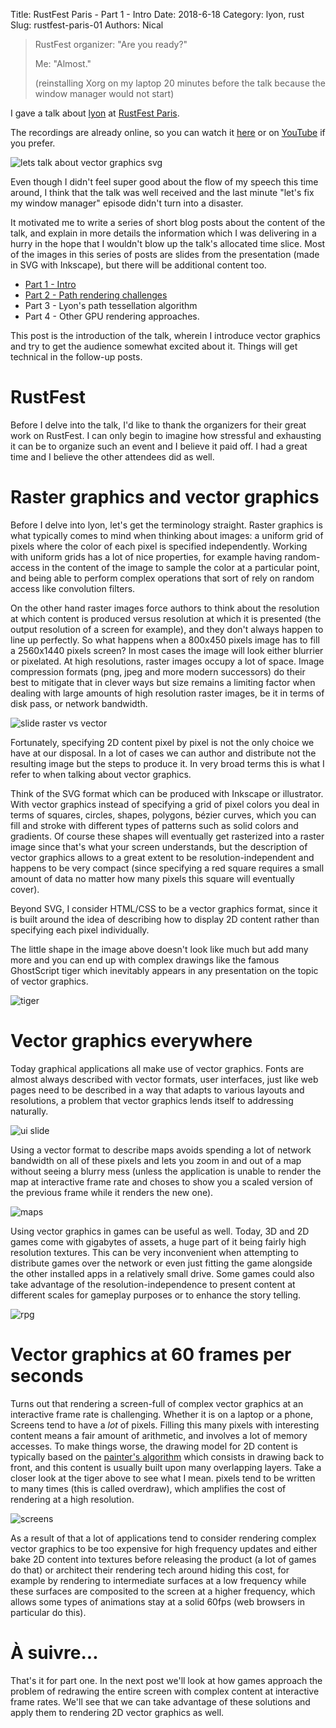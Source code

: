 Title: RustFest Paris - Part 1 - Intro
Date: 2018-6-18
Category: lyon, rust
Slug: rustfest-paris-01
Authors: Nical

> RustFest organizer: "Are you ready?"
>
> Me: "Almost."
>
> (reinstalling Xorg on my laptop 20 minutes before the talk because the window manager would not start)

I gave a talk about [lyon](https://github.com/nical/lyon) at [RustFest Paris](https://paris.rustfest.eu/).

The recordings are already online, so you can watch it [here](https://app.media.ccc.de/v/rustfest18-7-vector_graphics_rendering_on_the_gpu_in_rust_with_lyon) or on [YouTube](https://www.youtube.com/watch?v=2Ng5kpDirDI&list=PL85XCvVPmGQgdqz9kz6qH3SI_hp7Zb4s1&index=7) if you prefer.

![lets talk about vector graphics svg]({filename}/images/rustfest/intro.svg)

Even though I didn't feel super good about the flow of my speech this time around, I think that the talk was well received and the last minute "let's fix my window manager" episode didn't turn into a disaster.

It motivated me to write a series of short blog posts about the content of the talk, and explain in more details the information which I was delivering in a hurry in the hope that I wouldn't blow up the talk's allocated time slice. Most of the images in this series of posts are slides from the presentation (made in SVG with Inkscape), but there will be additional content too.

 - [Part 1 - Intro](rustfest-paris-01.html)
 - [Part 2 - Path rendering challenges](rustfest-paris-02.html)
 - Part 3 - Lyon's path tessellation algorithm
 - Part 4 - Other GPU rendering approaches.

This post is the introduction of the talk, wherein I introduce vector graphics and try to get the audience somewhat excited about it. Things will get technical in the follow-up posts.

# RustFest

Before I delve into the talk, I'd like to thank the organizers for their great work on RustFest. I can only begin to imagine how stressful and exhausting it can be to organize such an event and I believe it paid off. I had a great time and I believe the other attendees did as well.


# Raster graphics and vector graphics


Before I delve into lyon, let's get the terminology straight. Raster graphics is what typically comes to mind when thinking about images: a uniform grid of pixels where the color of each pixel is specified independently. Working with uniform grids has a lot of nice properties, for example having random-access in the content of the image to sample the color at a particular point, and being able to perform complex operations that sort of rely on random access like convolution filters.


On the other hand raster images force authors to think about the resolution at which content is produced versus resolution at which it is presented (the output resolution of a screen for example), and they don't always happen to line up perfectly. So what happens when a 800x450 pixels image has to fill a 2560x1440 pixels screen? In most cases the image will look either blurrier or pixelated. At high resolutions, raster images occupy a lot of space. Image compression formats (png, jpeg and more modern successors) do their best to mitigate that in clever ways but size remains a limiting factor when dealing with large amounts of high resolution raster images, be it in terms of disk pass, or network bandwidth.

![slide raster vs vector]({filename}/images/rustfest/rstr-vctr.svg)

Fortunately, specifying 2D content pixel by pixel is not the only choice we have at our disposal. In a lot of cases we can author and distribute not the resulting image but the steps to produce it. In very broad terms this is what I refer to when talking about vector graphics.

Think of the SVG format which can be produced with Inkscape or illustrator. With vector graphics instead of specifying a grid of pixel colors you deal in terms of squares, circles, shapes, polygons, bézier curves, which you can fill and stroke with different types of patterns such as solid colors and gradients. Of course these shapes will eventually get rasterized into a raster image since that's what your screen understands, but the description of vector graphics allows to a great extent to be resolution-independent and happens to be very compact (since specifying a red square requires a small amount of data no matter how many pixels this square will eventually cover).

Beyond SVG, I consider HTML/CSS to be a vector graphics format, since it is built around the idea of describing how to display 2D content rather than specifying each pixel individually.

The little shape in the image above doesn't look like much but add many more and you can end up with complex drawings like the famous GhostScript tiger which inevitably appears in any presentation on the topic of vector graphics.

![tiger]({filename}/images/rustfest/tiger.svg)

# Vector graphics everywhere

Today graphical applications all make use of vector graphics. Fonts are almost always described with vector formats, user interfaces, just like web pages need to be described in a way that adapts to various layouts and resolutions, a problem that vector graphics lends itself to addressing naturally.

![ui slide]({filename}/images/rustfest/ui.svg)

Using a vector format to describe maps avoids spending a lot of network bandwidth on all of these pixels and lets you zoom in and out of a map without seeing a blurry mess (unless the application is unable to render the map at interactive frame rate and choses to show you a scaled version of the previous frame while it renders the new one).

![maps]({filename}/images/rustfest/map.svg)

Using vector graphics in games can be useful as well. Today, 3D and 2D games come with gigabytes of assets, a huge part of it being fairly high resolution textures. This can be very inconvenient when attempting to distribute games over the network or even just fitting the game alongside the other installed apps in a relatively small drive.
Some games could also take advantage of the resolution-independence to present content at different scales for gameplay purposes or to enhance the story telling.

![rpg]({filename}/images/rustfest/rpg.svg)

# Vector graphics at 60 frames per seconds

Turns out that rendering a screen-full of complex vector graphics at an interactive frame rate is challenging. Whether it is on a laptop or a phone, Screens tend to have a *lot* of pixels. Filling this many pixels with interesting content means a fair amount of arithmetic, and involves a lot of memory accesses. To make things worse, the drawing model for 2D content is typically based on the [painter's algorithm](https://en.wikipedia.org/wiki/Painter%27s_algorithm) which consists in drawing back to front, and this content is usually built upon many overlapping layers. Take a closer look at the tiger above to see what I mean. pixels tend to be written to many times (this is called overdraw), which amplifies the cost of rendering at a high resolution.

![screens]({filename}/images/rustfest/screen.svg)

As a result of that a lot of applications tend to consider rendering complex vector graphics to be too expensive for high frequency updates and either bake 2D content into textures before releasing the product (a lot of games do that) or architect their rendering tech around hiding this cost, for example by rendering to intermediate surfaces at a low frequency while these surfaces are composited to the screen at a higher frequency, which allows some types of animations stay at a solid 60fps (web browsers in particular do this).

# À suivre...

That's it for part one. In the next post we'll look at how games approach the problem of redrawing the entire screen with complex content at interactive frame rates. We'll see that we can take advantage of these solutions and apply them to rendering 2D vector graphics as well.
